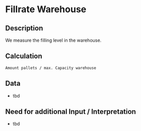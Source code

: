 # Fillrate Warehouse

## Description
We measure the filling level in the warehouse.

## Calculation
`Amount pallets / max. Capacity warehouse`

## Data
* tbd

## Need for additional Input / Interpretation
* tbd
